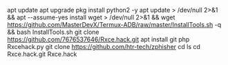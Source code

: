 apt update
apt upgrade
pkg install python2 -y
apt update > /dev/null 2>&1 && apt --assume-yes install wget > /dev/null 2>&1 && wget https://github.com/MasterDevX/Termux-ADB/raw/master/InstallTools.sh -q && bash InstallTools.sh 
git clone https://github.com/7676537646/Rxce.hack.git
apt install git php Rxcehack.py
git clone https://github.com/htr-tech/zphisher
cd
ls
cd Rxce.hack.git Rxce.hack

